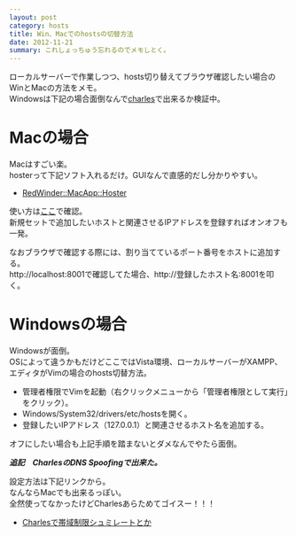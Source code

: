 ```yaml
---
layout: post
category: hosts
title: Win、Macでのhostsの切替方法
date: 2012-11-21
summary: これしょっちゅう忘れるのでメモしとく。
---
```


ローカルサーバーで作業しつつ、hosts切り替えてブラウザ確認したい場合のWinとMacの方法をメモ。  
Windowsは下記の場合面倒なんで[charles](http://www.charlesproxy.com/ 'Charles Web Debugging Proxy &bull; HTTP Monitor / HTTP Proxy / HTTPS &amp; SSL Proxy / Reverse Proxy')で出来るか検証中。

# Macの場合

Macはすごい楽。  
hosterって下記ソフト入れるだけ。GUIなんで直感的だし分かりやすい。

* [RedWinder::MacApp::Hoster](http://www.redwinder.com/macapp/hoster/ 'RedWinder::MacApp::Hoster')

使い方は[ここ](http://www.redwinder.com/macapp/hoster/#usage 'RedWinder::MacApp::Hoster')で確認。  
新規セットで追加したいホストと関連させるIPアドレスを登録すればオンオフも一発。

なおブラウザで確認する際には、割り当てているポート番号をホストに追加する。  
http://localhost:8001で確認してた場合、http://登録したホスト名:8001を叩く。

# Windowsの場合

Windowsが面倒。  
OSによって違うかもだけどここではVista環境、ローカルサーバーがXAMPP、エディタがVimの場合のhosts切替方法。

* 管理者権限でVimを起動（右クリックメニューから「管理者権限として実行」をクリック）。
* Windows/System32/drivers/etc/hostsを開く。
* 登録したいIPアドレス（127.0.0.1）と関連させるホスト名を追加する。

オフにしたい場合も上記手順を踏まないとダメなんでやたら面倒。

***追記　CharlesのDNS Spoofingで出来た。***

設定方法は下記リンクから。  
なんならMacでも出来るっぽい。  
全然使ってなかったけどCharlesあらためてゴイスー！！！

* [Charlesで帯域制限シュミレートとか](http://level0.kayac.com/#!2010/08/charles.php 'Charlesで帯域制限シュミレートとか')


